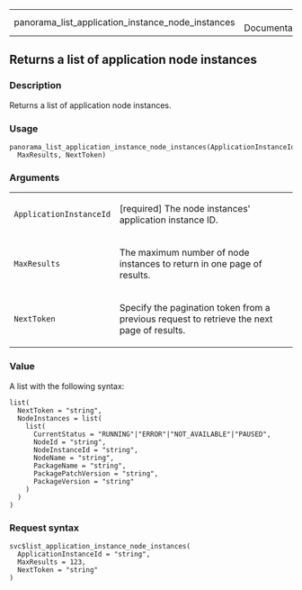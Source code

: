 <table style="width: 100%;">
<tbody>
<tr class="odd">
<td>panorama_list_application_instance_node_instances</td>
<td style="text-align: right;">R Documentation</td>
</tr>
</tbody>
</table>

## Returns a list of application node instances

### Description

Returns a list of application node instances.

### Usage

    panorama_list_application_instance_node_instances(ApplicationInstanceId,
      MaxResults, NextToken)

### Arguments

<table>
<colgroup>
<col style="width: 35%" />
<col style="width: 65%" />
</colgroup>
<tbody>
<tr class="odd">
<td><code
id="panorama_list_application_instance_node_instances_:_ApplicationInstanceId">ApplicationInstanceId</code></td>
<td><p>[required] The node instances' application instance ID.</p></td>
</tr>
<tr class="even">
<td><code
id="panorama_list_application_instance_node_instances_:_MaxResults">MaxResults</code></td>
<td><p>The maximum number of node instances to return in one page of
results.</p></td>
</tr>
<tr class="odd">
<td><code
id="panorama_list_application_instance_node_instances_:_NextToken">NextToken</code></td>
<td><p>Specify the pagination token from a previous request to retrieve
the next page of results.</p></td>
</tr>
</tbody>
</table>

### Value

A list with the following syntax:

    list(
      NextToken = "string",
      NodeInstances = list(
        list(
          CurrentStatus = "RUNNING"|"ERROR"|"NOT_AVAILABLE"|"PAUSED",
          NodeId = "string",
          NodeInstanceId = "string",
          NodeName = "string",
          PackageName = "string",
          PackagePatchVersion = "string",
          PackageVersion = "string"
        )
      )
    )

### Request syntax

    svc$list_application_instance_node_instances(
      ApplicationInstanceId = "string",
      MaxResults = 123,
      NextToken = "string"
    )
